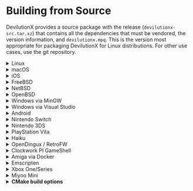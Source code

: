 # Building from Source

DevilutionX provides a source package with the release (`devilutionx-src.tar.xz`) that contains
all the dependencies that must be vendored, the version information, and `devilutionx.mpq`.
This is the version most appropriate for packaging DevilutionX for Linux distributions.
For other use cases, use the git repository.

<details><summary>Linux</summary>

Note that ```pkg-config``` is an optional dependency for finding libsodium, although we have a fallback if necessary.

### Installing dependencies on Debian and Ubuntu

```
sudo apt-get install cmake g++ libsdl2-dev libsodium-dev libpng-dev libbz2-dev libgtest-dev libgmock-dev libsdl2-image-dev libfmt-dev
```

### If you want to build the translations (optional)

```
sudo apt-get install gettext poedit
```

### If you want to build the devilutionX.mpq File (optional)

```
sudo apt-get install smpq
```

### Installing dependencies on Fedora

```
sudo dnf install cmake gcc-c++ glibc-devel libstdc++-static SDL2-devel SDL2_image-devel libsodium-devel libpng-devel bzip2-devel gmock-devel gtest-devel libasan libubsan fmt-devel
```

### Compiling

```bash
cmake -S. -Bbuild -DCMAKE_BUILD_TYPE=Release
cmake --build build -j $(getconf _NPROCESSORS_ONLN)
```

### Cross-compiling for arm64 (aarch64) on Debian or Ubuntu

First, set up the dependencies for cross-compilation:

```bash
Packaging/nix/debian-cross-aarch64-prep.sh
```

Then, build DevilutionX using the cross-compilation CMake toolchain file:

```bash
cmake -S. -Bbuild-aarch64-rel \
  -DCMAKE_TOOLCHAIN_FILE=../CMake/platforms/aarch64-linux-gnu.toolchain.cmake \
  -DCMAKE_BUILD_TYPE=Release -DCMAKE_INSTALL_PREFIX=/usr -DCPACK=ON \
  -DDEVILUTIONX_SYSTEM_LIBFMT=OFF
cmake --build build-aarch64-rel -j $(getconf _NPROCESSORS_ONLN) --target package
```

</details>

<details><summary>macOS</summary>

Make sure you have [Homebrew](https://brew.sh/) installed, then run:

```bash
brew bundle install
cmake -S. -Bbuild -DCMAKE_BUILD_TYPE=Release
cmake --build build -j $(sysctl -n hw.physicalcpu)
```

</details>
<details><summary>iOS</summary>

Make sure you have [Homebrew](https://brew.sh/) installed, then run:

```bash
brew install cmake
cmake -S. -Bbuild -DCMAKE_TOOLCHAIN_FILE=../CMake/Platforms/ios.toolchain.cmake  -DENABLE_BITCODE=0 -DPLATFORM=OS64
cmake --build build -j $(sysctl -n hw.physicalcpu) --config Release
cd build
rm -rf Payload
mkdir -p Payload
mv devilutionx.app Payload
zip -r devilutionx.ipa Payload
```

For testing with the Simulator instead run the following:

```bash
cmake -S. -Bbuild -G Xcode -DCMAKE_TOOLCHAIN_FILE=../CMake/Platforms/ios.toolchain.cmake -DPLATFORM=SIMULATOR64
```

Then open the generated Xcode project and run things from there.
</details>
<details><summary>FreeBSD</summary>

### Installing dependencies

```
pkg install cmake sdl2 libsodium libpng bzip2 googletest
```

### Compiling

```bash
cmake -S. -Bbuild -DCMAKE_BUILD_TYPE=Release
cmake --build build -j $(sysctl -n hw.ncpu)
```

</details>
<details><summary>NetBSD</summary>

### Installing dependencies

```
pkgin install cmake SDL2 libsodium libpng bzip2 googletest
```

### Compiling

```bash
cmake -S. -Bbuild -DCMAKE_BUILD_TYPE=Release
cmake --build build -j $(sysctl -n hw.ncpu)
```

</details>

<details><summary>OpenBSD</summary>

### Installing dependencies

```
pkg_add cmake sdl2 libsodium png bzip2 gmake gtest
```

### Compiling

```bash
cmake -S. -Bbuild -DCMAKE_MAKE_PROGRAM=gmake -DCMAKE_BUILD_TYPE=Release
cmake --build build -j $(sysctl -n hw.ncpuonline)
```

</details>

<details><summary>Windows via MinGW</summary>

<details><summary>Installing Windows Subsystem for Linux</summary>

If you are building on Windows and do not have WSL already setup this will install WSL and Ubuntu by default (Requires Windows 10 2004 or higher or Windows 11)

In an Administrator Command Prompt or Powershell

```wsl --install```

Reboot

Wait for Command Prompt to pop up and say installing when complete enter your new Linux password

You can launch WSL anytime by typing wsl or ubuntu in a Command Prompt or Powershell or in the Start Menu launch the Ubuntu App

### Setup git and clone DevilutionX

In a WSL terminal run these commands to get the source code for DevilutionX

```
sudo apt install git
git clone https://github.com/diasurgical/devilutionx
cd devilutionx
```
</details>

### Installing dependencies on WSL, Debian and Ubuntu

### 32-bit

Download the 32bit MinGW Development Libraries of [SDL2](https://www.libsdl.org/download-2.0.php) and [Libsodium](https://github.com/jedisct1/libsodium/releases) as well as headers for [zlib](https://zlib.net/zlib-1.2.12.tar.gz) and place them in `/usr/i686-w64-mingw32`. This can be done automatically by running `Packaging/windows/mingw-prep.sh`.

```
sudo apt-get install cmake gcc-mingw-w64-i686 g++-mingw-w64-i686 pkg-config-mingw-w64-i686 libz-mingw-w64-dev
```

### 64-bit

Download the 64bit MinGW Development Libraries of [SDL2](https://www.libsdl.org/download-2.0.php) and [Libsodium](https://github.com/jedisct1/libsodium/releases) as well as headers for [zlib](https://zlib.net/zlib-1.2.12.tar.gz) and place them in `/usr/x86_64-w64-mingw32`. This can be done automatically by running `Packaging/windows/mingw-prep64.sh`.

```
sudo apt-get install cmake gcc-mingw-w64-x86-64 g++-mingw-w64-x86-64 pkg-config-mingw-w64-x86-64 libz-mingw-w64-dev
```

### Compiling

### 32-bit

```bash
cmake -S. -Bbuild -DCMAKE_TOOLCHAIN_FILE=../CMake/platforms/mingwcc.toolchain.cmake -DCMAKE_BUILD_TYPE=Release -DDEVILUTIONX_SYSTEM_BZIP2=OFF
cmake --build build -j $(getconf _NPROCESSORS_ONLN)
```

### 64-bit

```bash
cmake -S. -Bbuild -DCMAKE_TOOLCHAIN_FILE=../CMake/platforms/mingwcc64.toolchain.cmake -DCMAKE_BUILD_TYPE=Release -DDEVILUTIONX_SYSTEM_BZIP2=OFF
cmake --build build -j $(getconf _NPROCESSORS_ONLN)
```

Note: If your `(i686|x86_64)-w64-mingw32` directory is not in `/usr` (e.g. when on Debian), the mingw-prep scripts and the CMake
command won't work. You need adjust the mingw-prep scripts and pass `-DCROSS_PREFIX=/path` to CMake to set the path to the parent
of the `(i686|x86_64)-w64-mingw32` directory.
</details>
<details><summary>Windows via Visual Studio</summary>

### Installing dependencies

Make sure to install the workload `Desktop development with C++` and the individual components `C++ CMake tools for Windows` and `Windows SDK` for Visual Studio.
*Note: `Windows SDK` component should match your Windows build version.*

Install [Git for Windows](https://gitforwindows.org/)

Run the following commands in Command Prompt or Powershell

~~~ bat
git clone https://github.com/microsoft/vcpkg
cd vcpkg
bootstrap-vcpkg.bat
vcpkg integrate install
~~~

If you need aditional instructions for vcpkg you can find the documentation [here](https://github.com/microsoft/vcpkg#quick-start-windows).

### If you want to build the devilutionX.mpq File (optional)

In order to build devilutionx.mpq, install smpq from https://launchpad.net/smpq/trunk/1.6/+download/SMPQ-1.6-x86_64.exe.
The location of this tool will need to be [added to the system's PATH environment variable](https://www.architectryan.com/2018/03/17/add-to-the-path-on-windows-10/).

### Compiling

* **Through Open->CMake in Visual Studio**

1. Go to `File -> Open -> CMake`, select `CMakeLists.txt` from the project root.
2. Select the `x64-Release` configuration (or `x86` for 32 bit builds, `-Debug` for debug builds).
3. Select `Build devilution.exe` from the `Build` menu.

* **Through GCC/WSL in Visual Studio**

1. Ensure the WSL environment has the build pre-requisites for both devilutionX (see "Installing Dependencies on Debian and Ubuntu" under the "Linux" section above) and [WSL remote development](https://docs.microsoft.com/en-us/cpp/linux/connect-to-your-remote-linux-computer?view=msvc-160#connect-to-wsl).
2. Select the `WSL-GCC-x64-Debug` configuration.
3. Select `Build devilution` from the `Build` menu.

* **Through cmake-gui**

1. Input the path to devilutionx source directory at `Where is the source code:` field.
2. Input the path where the binaries would be placed at `Where to build the binaries:` field. If you want to place them inside source directory it's preferable to do so inside directory called `build` to avoid the binaries being added to the source tree.
3. It's recommended to input `Win32` in `Optional Platform for Generator`, otherwise it will default to x64 build.
4. In case you're using `vcpkg` select `Specify toolchain file for cross-compiling` and select the file `scripts/buildsystems/vcpkg.cmake` from `vcpkg` directory otherwise just go with `Use default native compilers`.
5. In case you need to select any paths to dependencies manually do this right in cmake-gui window.
6. Press `Generate` and open produced `.sln` file using Visual Studio.
7. Use build/debug etc. commands inside Visual Studio Solution like with any normal Visual Studio project.

</details>

<details><summary>Android</summary>

### Installing dependencies

Install [Android Studio](https://developer.android.com/studio)
After first launch configuration, go to "Configure -> SDK Manager -> SDK Tools".
Select "NDK (Side by side)" and "CMake" checkboxes and click "OK".

### Compiling

Click "Open Existing Project" and choose "android-project" folder in DevilutionX root folder.
Wait until Gradle sync is completed.
In Android Studio, go to "Build -> Make Project" or use the shortcut Ctrl+F9
You can find the compiled APK in `/android-project/app/build/outputs/apk/`
</details>

<details><summary>Nintendo Switch</summary>

### Installing dependencies

https://devkitpro.org/wiki/Getting_Started

- Install (dkp-)pacman: https://devkitpro.org/wiki/devkitPro_pacman

- Install required packages with (dkp-)pacman:

```
sudo (dkp-)pacman -S --needed - < Packaging/switch/packages.txt
```

- Install smpq (if building from git or a source archive without devilutionx.mpq)
  DevilutionX requires some core assets to render UI elements and fonts even if game data is not available. While some
  platforms can load this from the filesystem as loose files the switch build currently only supports bundling the mpq
  archive inside the nro. If you're building DevilutionX on a supported platform a prebuilt binary may be available from
  your package distribution system (e.g. `sudo apt install smpq` or `yum install smpq`), on windows you can
  [download the latest version from Launchpad.net](https://launchpad.net/smpq/+download), and unix based OSes can build
  from source using [tools/build_and_install_smpq.sh](../tools/build_and_install_smpq.sh)

### Compiling

```bash
cmake -S. -Bbuild -DCMAKE_TOOLCHAIN_FILE=/opt/devkitpro/cmake/Switch.cmake -DCMAKE_BUILD_TYPE=Release -DBUILD_ASSETS_MPQ=ON
cmake --build build -j $(getconf _NPROCESSORS_ONLN)
```

The nro-file will be generated in the build folder. Test with an emulator (RyuJinx) or real hardware.

[Nintendo Switch manual](manual/platforms/switch.md)
</details>

<details><summary>Nintendo 3DS</summary>

### Installing dependencies

https://devkitpro.org/wiki/Getting_Started

- Install (dkp-)pacman: https://devkitpro.org/wiki/devkitPro_pacman

- Install required packages with (dkp-)pacman:

```
sudo (dkp-)pacman -S \
		devkitARM general-tools 3dstools devkitpro-pkgbuild-helpers \
		libctru citro3d 3ds-sdl 3ds-libpng \
		3ds-cmake 3ds-pkg-config picasso 3dslink
```

- Download or compile [bannertool](https://github.com/Steveice10/bannertool/releases) and [makerom](https://github.com/jakcron/Project_CTR/releases)
    - Copy binaries to: `/opt/devkitpro/tools/bin/`

### Compiling

_If you are compiling using MSYS2, you will need to run `export MSYS2_ARG_CONV_EXCL=-D` before compiling.
Otherwise, MSYS will sanitize file paths in compiler flags which will likely lead to errors in the build._

```bash
cmake -S. -Bbuild -DCMAKE_TOOLCHAIN_FILE=/opt/devkitpro/cmake/3DS.cmake -DCMAKE_BUILD_TYPE=Release
cmake --build build -j $(getconf _NPROCESSORS_ONLN)
```

The output files will be generated in the build folder.

[Nintendo 3DS manual](/docs/manual/platforms/3ds.md)
</details>

<details><summary>PlayStation Vita</summary>

### Compiling

```bash
cmake -S. -Bbuild -DCMAKE_TOOLCHAIN_FILE=${VITASDK}/share/vita.toolchain.cmake -DCMAKE_BUILD_TYPE=Release
cmake --build build
```

[PlayStation Vita manual](/docs/manual/platforms/vita.md)
</details>


<details><summary>Haiku</summary>

### Installing dependencies on 32 bit Haiku

```
pkgman install cmake_x86 devel:libsdl2_x86 devel:libsodium_x86 devel:libpng_x86 devel:bzip2_x86
```

### Installing dependencies on 64 bit Haiku

```
pkgman install cmake libsdl2_devel libsodium_devel libpng16_devel bzip2_devel gtest_devel gettext getconf
```

### Compiling on 32 bit Haiku

```bash
setarch x86 # Switch to secondary compiler toolchain (GCC8+)
cmake -S. -Bbuild -DCMAKE_BUILD_TYPE=Release
cmake --build build -j $(getconf _NPROCESSORS_ONLN)
```

### Compiling on 64 bit Haiku

No setarch required, as there is no secondary toolchain on x86_64, and the primary is GCC8+

```bash
cmake -S. -Bbuild -DCMAKE_BUILD_TYPE=Release
cmake --build build -j $(getconf _NPROCESSORS_ONLN)
```

</details>

<details><summary>OpenDingux / RetroFW</summary>

DevilutionX uses buildroot-based toolchains to build packages for OpenDingux and RetroFW.

For OpenDingux / RetroFW builds, `mksquashfs` needs to be installed on your machine.

To build, run the following command:

~~~ bash
TOOLCHAIN=<path/to/toolchain> Packaging/OpenDingux/build.sh <platform>
~~~

Replace `<platform>` with one of: `lepus`, `retrofw`, `rg99`, `rg350`, or `gkd350h`.

For example:

~~~ bash
TOOLCHAIN=/opt/gcw0-toolchain Packaging/OpenDingux/build.sh rg350
~~~

You can download the prebuilt toolchains for `x86_64` hosts here:

* OpenDingux: https://github.com/OpenDingux/buildroot/releases
* RetroFW: https://github.com/Poligraf/retrofw_buildroot_gcc11/releases

Remember to run `./relocate-sdk.sh` in the toolchain directory after unpacking it.

Alternatively, if you do not set `TOOLCHAIN`, the script will
download and compile a partial buildroot toolchain for you
(stored at `$HOME/buildroot-$PLATFORM-devilutionx`).
This requires 8 GiB+ disk space and takes a while.

End-user manuals are available [here](manual/platforms) and
in the package help section.

</details>

<details><summary>Clockwork PI GameShell</summary>

You can either call

~~~ bash
Packaging/cpi-gamesh/build.sh
~~~

to install dependencies and build the code.

Or you create a new directory under `/home/cpi/apps/Menu` and copy [the file](Packaging/cpi-gamesh/__init__.py) there. After restarting the UI, you can download and compile the game directly from the device itself. See [the readme](Packaging/cpi-gamesh/readme.md) for more details.
</details>

<details><summary>Amiga via Docker</summary>

### Build the container from the repo root

~~~ bash
docker build -f Packaging/amiga/Dockerfile -t devilutionx-amiga .
~~~

### Build DevilutionX Amiga binary

~~~ bash
docker run -u "$(id -u "$USER"):$(id -g "$USER")" --rm -v "${PWD}:/work" devilutionx-amiga
~~~

The command above builds DevilutionX in release mode.
For other build options, you can run the container interactively:

~~~ bash
docker run -u "$(id -u "$USER"):$(id -g "$USER")" -ti --rm -v "${PWD}:/work" devilutionx-amiga bash
~~~

See the `CMD` in `Packaging/amiga/Dockerfile` for reference.

To actually start DevilutionX, increase the stack size to 50KiB in Amiga.
You can do this by selecting the DevilutionX icon, then hold right mouse button and
select Icons -> Information in the top menu.
</details>

<details><summary>Emscripten</summary>

Emscripten port is a work in progress. It builds but does not do more than that currently.

To build, install the [Emscripten SDK](https://emscripten.org/docs/getting_started/downloads.html), then run:

~~~ bash
emcmake cmake -S. -Bbuild-em -DCMAKE_BUILD_TYPE=Release
cmake --build build-em -j $(getconf _NPROCESSORS_ONLN)
~~~

To then run it:

~~~ bash
cd build-em
emrun index.html
~~~

</details>

<details><summary>Xbox One/Series</summary>

### Dependencies

* Windows 10
* CMake
* Git
* Visual Studio 2022 with the following packages installed:
    * C++ (v143) Universal Windows Platform tools
    * Windows 11 SDK (10.0.22000.0)
    * Windows 10 SDK (10.0.18362.0)
    * MSVC v143 - VS 2022 C++ x64/x86 build tools

_Note: Visual Studio Community Edition can be used._

### Building

Add the following to the PATH:

* CMake
* GIT
* VsDevCmd.bat

Run:

```
Packaging/xbox-one/build.bat
```

[Xbox One/Series manual](manual/platforms/xbox-one.md)
</details>

<details><summary>Miyoo Mini</summary>

Building for Miyoo Mini must be run from inside the [Toolchain Docker image](https://github.com/MiyooMini/union-toolchain).
Executing `Packaging/miyoo_mini/build.sh` will create the folder `build-miyoo-mini/SDROOT` which has the correct structure to be used with
OnionOS Port Collection.
</details>

<details><summary><b>CMake build options</b></summary>

### General

- `-DCMAKE_BUILD_TYPE=Release` changed build type to release and optimize for distribution.
- `-DNONET=ON` disable network support, this also removes the need for the ASIO and Sodium.
- `-DUSE_SDL1=ON` build for SDL v1 instead of v2, not all features are supported under SDL v1, notably upscaling.
- `-DCMAKE_TOOLCHAIN_FILE=../CMake/platforms/linux_i386.toolchain..cmake` generate 32bit builds on 64bit platforms (remember to use the `linux32` command if on Linux).

### Debug builds

- `-DDEBUG=OFF` disable debug mode of the Diablo engine.
- `-DASAN=OFF` disable address sanitizer.
- `-DUBSAN=OFF` disable undefined behavior sanitizer.

</details>

